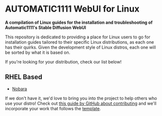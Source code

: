 # AUTOMATIC1111 WebUI for Linux
**A compilation of Linux guides for the installation and troubleshooting of Automatic1111's Stable Diffusion WebUI**

This repository is dedicated to providing a place for Linux users to go for installation guides tailored to their specific Linux distributions, as each one has their quirks. Given the development style of Linux distros, each one will be sorted by what it is based on.

If you're looking for your distribution, check our list below!

## RHEL Based
- [Nobara](RHEL/Nobara.md)

If we don't have it, we'd love to bring you into the project to help others who use your distro! Check out [this guide by GitHub about contributing](https://docs.github.com/en/get-started/exploring-projects-on-github/contributing-to-a-project) and we'll incorporate your work that follows the [template](for-devs/template.md).